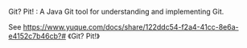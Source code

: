 Git? Pit! : A Java Git tool for understanding and implementing Git.

See https://www.yuque.com/docs/share/122ddc54-f2a4-41cc-8e6a-e4152c7b46cb?# 《Git? Pit!》
